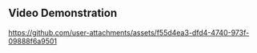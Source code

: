 ## Video Demonstration

https://github.com/user-attachments/assets/f55d4ea3-dfd4-4740-973f-09888f6a9501

